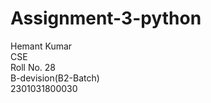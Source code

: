 # Assignment-3-python
Hemant Kumar<br>
CSE<br>
Roll No. 28<br>
B-devision(B2-Batch)<br>
2301031800030
